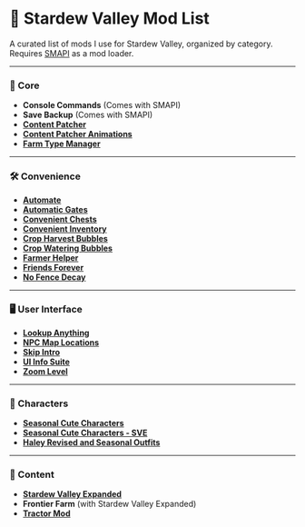 # 🌾 Stardew Valley Mod List

A curated list of mods I use for Stardew Valley, organized by category. Requires [SMAPI](https://smapi.io/) as a mod loader.

---

### 🔧 Core

- **Console Commands** (Comes with SMAPI)
- **Save Backup** (Comes with SMAPI)
- [**Content Patcher**](https://www.nexusmods.com/stardewvalley/mods/1915)
- [**Content Patcher Animations**](https://www.nexusmods.com/stardewvalley/mods/3853)
- [**Farm Type Manager**](https://www.nexusmods.com/stardewvalley/mods/3231)

---

### 🛠️ Convenience

- [**Automate**](https://www.nexusmods.com/stardewvalley/mods/1063)
- [**Automatic Gates**](https://www.nexusmods.com/stardewvalley/mods/3109)
- [**Convenient Chests**](https://www.nexusmods.com/stardewvalley/mods/2196)
- [**Convenient Inventory**](https://www.nexusmods.com/stardewvalley/mods/10384)
- [**Crop Harvest Bubbles**](https://www.nexusmods.com/stardewvalley/mods/30105)
- [**Crop Watering Bubbles**](https://www.nexusmods.com/stardewvalley/mods/21428)
- [**Farmer Helper**](https://www.nexusmods.com/stardewvalley/mods/21030)
- [**Friends Forever**](https://www.nexusmods.com/stardewvalley/mods/20702)
- [**No Fence Decay**](https://www.nexusmods.com/stardewvalley/mods/20802)

---

### 🖥️ User Interface

- [**Lookup Anything**](https://www.nexusmods.com/stardewvalley/mods/541)
- [**NPC Map Locations**](https://www.nexusmods.com/stardewvalley/mods/239)
- [**Skip Intro**](https://www.nexusmods.com/stardewvalley/mods/533)
- [**UI Info Suite**](https://www.nexusmods.com/stardewvalley/mods/7098)
- [**Zoom Level**](https://www.nexusmods.com/stardewvalley/mods/7363)

---

### 👤 Characters

- [**Seasonal Cute Characters**](https://www.nexusmods.com/stardewvalley/mods/5450)
- [**Seasonal Cute Characters - SVE**](https://www.nexusmods.com/stardewvalley/mods/5969)
- [**Haley Revised and Seasonal Outfits**](https://www.nexusmods.com/stardewvalley/mods/11389)

---

### 🌄 Content

- [**Stardew Valley Expanded**](https://www.nexusmods.com/stardewvalley/mods/3753)
- **Frontier Farm** (with Stardew Valley Expanded)
- [**Tractor Mod**](https://www.nexusmods.com/stardewvalley/mods/1401)
